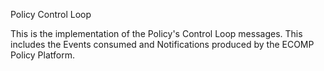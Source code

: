Policy Control Loop

This is the implementation of the Policy's Control Loop messages. This includes the Events consumed and Notifications produced by the ECOMP Policy Platform.




